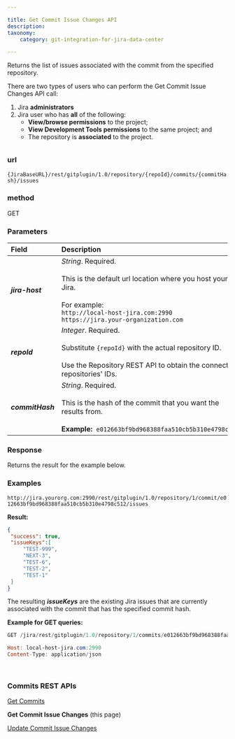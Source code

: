 ```yaml
---

title: Get Commit Issue Changes API
description:
taxonomy:
    category: git-integration-for-jira-data-center

---
```


<!-- commits REST API -->

Returns the list of issues associated with the commit from the specified repository.

<div class="bbb-callout bbb--info">
    <div class="irow">
    <div class="ilogobox">
        <span class="logoimg"></span>
    </div>
    <div class="imsgbox">
        There are two types of users who can perform the Get Commit Issue Changes API call:
        <ol style='margin-bottom:-20px'>
            <li>Jira <b>administrators</b></li>
            <li>Jira user who has <b>all</b> of the following:
                <ul>
                <li><b>View/browse permissions</b> to the project;</li>
                <li><b>View Development Tools permissions</b> to the same project; and</li>
                <li>The repository is <b>associated</b> to the project.</li>
                </ul>
            </li>
        </ol>
    </div>
    </div>
</div>

&nbsp;

### url
`{JiraBaseURL}/rest/gitplugin/1.0/repository/{repoId}/commits/{commitHash}/issues`

### method
GET

### Parameters

| Field | Description |
| :--- | :--- |
| _**jira-host**_ | _String_. Required.<br><br>This is the default url location where you host your Jira.<br><br>For example:<br>`http://local-host-jira.com:2990`<br>`https://jira.your-organization.com` |
| _**repoId**_ | _Integer_. Required.<br><br>Substitute `{repoId}` with the actual repository ID.<br><br>Use the Repository REST API to obtain the connected repositories' IDs. |
| _**commitHash**_ | _String_. Required.<br><br>This is the hash of the commit that you want the results from.<br><br>**Example:**  `e012663bf9bd968388faa510cb5b310e4798c512` |

### Response

Returns the result for the example below.

### Examples

`http://jira.yourorg.com:2990/rest/gitplugin/1.0/repository/1/commit/e012663bf9bd968388faa510cb5b310e4798c512/issues`

**Result:**
```json
{
 "success": true,
 "issueKeys":[
     "TEST-999",
     "NEXT-3",
     "TEST-6",
     "TEST-2",
     "TEST-1"
 ]
}
```

The resulting _**issueKeys**_ are the existing Jira issues that are currently associated with the commit that has the specified commit hash.

**Example for GET queries:**

```powershell
GET /jira/rest/gitplugin/1.0/repository/1/commits/e012663bf9bd968388faa510cb5b310e4798c512/issues HTTP/1.1

Host: local-host-jira.com:2990
Content-Type: application/json
```

&nbsp;

### Commits REST APIs

[Get Commits](/git-integration-for-jira-data-center/get-Commits-gij-self-managed)

**Get Commit Issue Changes** (this page)

[Update Commit Issue Changes](/git-integration-for-jira-data-center/update-commit-issue-changes-gij-self-managed)

